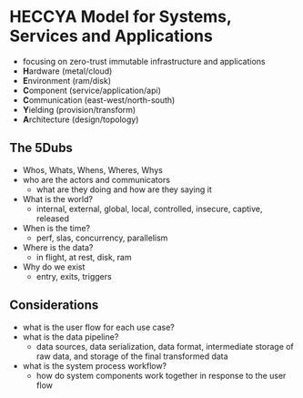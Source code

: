 # HECCYA Model for Systems, Services and Applications

- focusing on zero-trust immutable infrastructure and applications
- **H**ardware (metal/cloud)
- **E**nvironment (ram/disk)
- **C**omponent (service/application/api)
- **C**ommunication (east-west/north-south)
- **Y**ielding (provision/transform)
- **A**rchitecture (design/topology)

## The 5Dubs

- Whos, Whats, Whens, Wheres, Whys
- who are the actors and communicators
  - what are they doing and how are they saying it
- What is the world?
  - internal, external, global, local, controlled, insecure, captive, released
- When is the time?
  - perf, slas, concurrency, parallelism
- Where is the data?
  - in flight, at rest, disk, ram
- Why do we exist
  - entry, exits, triggers

## Considerations

- what is the user flow for each use case?
- what is the data pipeline?
  - data sources, data serialization, data format, intermediate storage of raw data, and storage of the final transformed data
- what is the system process workflow?
  - how do system components work together in response to the user flow
